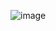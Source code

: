 ![image](https://user-images.githubusercontent.com/37501487/205094776-e4943af8-79c4-46c4-a567-ecd47a948123.png)
